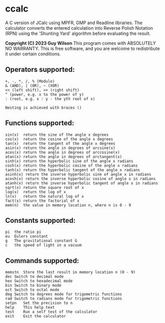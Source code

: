 # ccalc
A C version of JCalc using MPFR, GMP and Readline libraries. The calculator converts the entered calculation into Reverse Polish Notation (RPN) using the 'Shunting Yard' algorithm before evaluating the result.

**Copyright (C) 2023  Guy Wilson**
This program comes with ABSOLUTELY NO WARRANTY.
This is free software, and you are welcome to redistribute it
under certain conditions.

## Operators supported:
	+, -, *, /, % (Modulo)
	& (AND), | (OR), ~ (XOR)
	<< (left shift), >> (right shift)
	^ (power, e.g. x to the power of y)
	: (root, e.g. x : y - the yth root of x)
    
	Nesting is achieved with braces ()

## Functions supported:
	sin(x)	return the sine of the angle x degrees
	cos(x)	return the cosine of the angle x degrees
	tan(x)	return the tangent of the angle x degrees
	asin(x)	return the angle in degrees of arcsine(x)
	acos(x)	return the angle in degrees of arccosine(x)
	atan(x)	return the angle in degrees of arctangent(x)
	sinh(x)	return the hyperbolic sine of the angle x radians
	cosh(x)	return the hyperbolic cosine of the angle x radians
	tanh(x)	return the hyperbolic tangent of the angle x radians
	asinh(x) return the inverse hyperbolic sine of angle x in radians
	acosh(x) return the inverse hyperbolic cosine of angle x in radians
	atanh(x) return the inverse hyperbolic tangent of angle x in radians
	sqrt(x)	return the square root of x
	log(x)	return the log of x
	ln(x)	return the natural log of x
	fact(x)	return the factorial of x
	mem(n)	the value in memory location n, where n is 0 - 9

## Constants supported:
	pi	the ratio pi
	eu	Eulers constant
	g	The gravitational constant G
	c	the speed of light in a vacuum

## Commands supported:
	memstn	Store the last result in memory location n (0 - 9)
	dec	Switch to decimal mode
	hex	Switch to hexadecimal mode
	bin	Switch to binary mode
	oct	Switch to octal mode
	deg	Switch to degrees mode for trigometric functions
	rad	Switch to radians mode for trigometric functions
	setpn	Set the precision to n
	help	This help text
	test	Run a self test of the calculator
	exit	Exit the calculator
